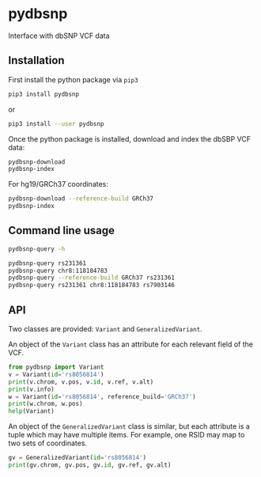 # pydbsnp

Interface with dbSNP VCF data

## Installation

First install the python package via `pip3`

```sh
pip3 install pydbsnp
```
or
```sh
pip3 install --user pydbsnp
```

Once the python package is installed, download and index the dbSBP VCF data:

```sh
pydbsnp-download
pydbsnp-index
```

For hg19/GRCh37 coordinates:

```sh
pydbsnp-download --reference-build GRCh37
pydbsnp-index
```

## Command line usage

```sh
pydbsnp-query -h
```

```sh
pydbsnp-query rs231361
pydbsnp-query chr8:118184783
pydbsnp-query --reference-build GRCh37 rs231361
pydbsnp-query rs231361 chr8:118184783 rs7903146
```

## API

Two classes are provided: `Variant` and `GeneralizedVariant`.

An object of the `Variant` class has an attribute for each relevant field
of the VCF.
```python
from pydbsnp import Variant
v = Variant(id='rs8056814')
print(v.chrom, v.pos, v.id, v.ref, v.alt)
print(v.info)
w = Variant(id='rs8056814', reference_build='GRCh37')
print(w.chrom, w.pos)
help(Variant)
```

An object of the `GeneralizedVariant` class is similar, but each attribute
is a tuple which may have multiple items. For example, one RSID may map
to two sets of coordinates.
```python
gv = GeneralizedVariant(id='rs8056814')
print(gv.chrom, gv.pos, gv.id, gv.ref, gv.alt)
```